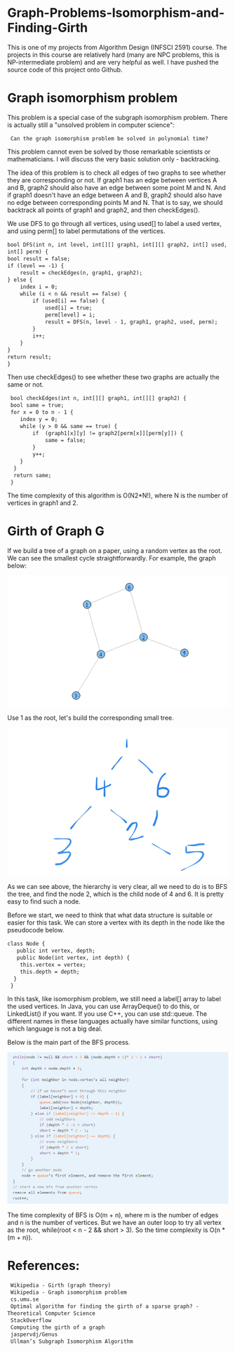# Graph-Problems-Isomorphism-and-Finding-Girth

This is one of my projects from Algorithm Design (INFSCI 2591) course. The projects in this course are relatively hard (many are NPC problems, this is NP-intermediate problem) and are very helpful as well. I have pushed the source code of this project onto Github.

# Graph isomorphism problem
This problem is a special case of the subgraph isomorphism problem. There is actually still a "unsolved problem in computer science":

     Can the graph isomorphism problem be solved in polynomial time?
     
This problem cannot even be solved by those remarkable scientists or mathematicians. I will discuss the very basic solution only - backtracking.

The idea of this problem is to check all edges of two graphs to see whether they are corresponding or not. If graph1 has an edge between vertices A and B, graph2 should also have an edge between some point M and N. And if graph1 doesn't have an edge between A and B, graph2 should also have no edge between corresponding points M and N. That is to say, we should backtrack all points of graph1 and graph2, and then checkEdges().

We use DFS to go through all vertices, using used[] to label a used vertex, and using perm[] to label permutations of the vertices.
 
    bool DFS(int n, int level, int[][] graph1, int[][] graph2, int[] used, int[] perm) {  
    bool result = false;
    if (level == -1) {
        result = checkEdges(n, graph1, graph2);
    } else {
        index i = 0;
        while (i < n && result == false) {
            if (used[i] == false) {
                used[i] = true;
                perm[level] = i;
                result = DFS(n, level - 1, graph1, graph2, used, perm);
            }
            i++;
        }
    }
    return result;
    }
    
 Then use checkEdges() to see whether these two graphs are actually the same or not.
 
     bool checkEdges(int n, int[][] graph1, int[][] graph2) {  
     bool same = true;
     for x = 0 to n - 1 {
        index y = 0;
        while (y > 0 && same == true) {
            if  (graph1[x][y] != graph2[perm[x]][perm[y]]) {
                same = false;
            }
            y++;
        }
      }
      return same;
     }
     
   The time complexity of this algorithm is O(N2*N!), where N is the number of vertices in graph1 and 2.
   
# Girth of Graph G
  
If we build a tree of a graph on a paper, using a random vertex as the root. We can see the smallest cycle straightforwardly. For example, the graph below:

![Preview](https://github.com/sairghan/Algorithm-Design/blob/master/Graph-Problems-Isomorphism-and-Finding-Girth/img-path/Capture.PNG)


Use 1 as the root, let's build the corresponding small tree.

![Preview](https://github.com/sairghan/Algorithm-Design/blob/master/Graph-Problems-Isomorphism-and-Finding-Girth/img-path/new.PNG)

As we can see above, the hierarchy is very clear, all we need to do is to BFS the tree, and find the node 2, which is the child node of 4 and 6. It is pretty easy to find such a node.

Before we start, we need to think that what data structure is suitable or easier for this task. We can store a vertex with its depth in the node like the pseudocode below.

    class Node {  
       public int vertex, depth;
       public Node(int vertex, int depth) {
        this.vertex = vertex;
        this.depth = depth;
      }
     }
     
In this task, like isomorphism problem, we still need a label[] array to label the used vertices. In Java, you can use ArrayDeque() to do this, or LinkedList() if you want. If you use C++, you can use std::queue<int>. The different names in these languages actually have similar functions, using which language is not a big deal.

Below is the main part of the BFS process.

![Preview](https://github.com/sairghan/Algorithm-Design/blob/master/Graph-Problems-Isomorphism-and-Finding-Girth/img-path/BFS.PNG)            
                 
The time complexity of BFS is O(m + n), where m is the number of edges and n is the number of vertices. But we have an outer loop to try all vertex as the root, while(root < n - 2 && short > 3). So the time complexity is O(n * (m + n)).

# References:
 
     Wikipedia - Girth (graph theory)
     Wikipedia - Graph isomorphism problem
     cs.umu.se
     Optimal algorithm for finding the girth of a sparse graph? - Theoretical Computer Science
     StackOverflow
     Computing the girth of a graph
     jaspervdj/Genus
     Ullman’s Subgraph Isomorphism Algorithm
